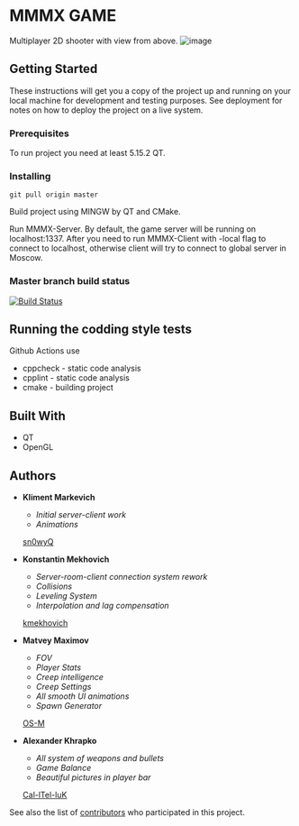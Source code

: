 # MMMX GAME

Multiplayer 2D shooter with view from above.
![image](https://user-images.githubusercontent.com/45922618/119276771-99327f00-bc24-11eb-864a-9105292ec3d2.png)

## Getting Started

These instructions will get you a copy of the project up and running on your local machine for development and testing purposes. See deployment for notes on how to deploy the project on a live system.

### Prerequisites

To run project you need at least 5.15.2 QT.

### Installing

```
git pull origin master
```

Build project using MINGW by QT and CMake.

Run MMMX-Server. By default, the game server will be running on localhost:1337.
After you need to run MMMX-Client with -local flag to connect to localhost, otherwise client will try to connect to global server in Moscow.

### Master branch build status
[![Build Status](https://github.com/sn0wyQ/MMMX/actions/workflows/ci.yml/badge.svg?branch=master)](https://github.com/sn0wyQ/MMMX/actions/workflows/ci.yml)

## Running the codding style tests

Github Actions use 
- cppcheck - static code analysis
- cpplint - static code analysis
- cmake - building project

## Built With

* QT
* OpenGL

## Authors

* **Kliment Markevich**
    - *Initial server-client work*
    - *Animations*

    [sn0wyQ](https://github.com/sn0wyQ)
* **Konstantin Mekhovich** 
    - *Server-room-client connection system rework*
    - *Collisions*
    - *Leveling System*
    - *Interpolation and lag compensation*
    
    [kmekhovich](https://github.com/kmekhovich)
* **Matvey Maximov** 
    - *FOV*
    - *Player Stats*
    - *Creep intelligence*
    - *Creep Settings*
    - *All smooth UI animations*
    - *Spawn Generator*

    [OS-M](https://github.com/OS-M)
* **Alexander Khrapko** 
    - *All system of weapons and bullets*
    - *Game Balance*
    - *Beautiful pictures in player bar*

    [Cal-lTel-luK](https://github.com/Cal-lTel-luK)

See also the list of [contributors](https://github.com/sn0wyQ/MMMX/contributors) who participated in this project.
